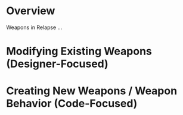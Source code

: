 # Overview

Weapons in Relapse …

# Modifying Existing Weapons (Designer-Focused)



# Creating New Weapons / Weapon Behavior (Code-Focused)
